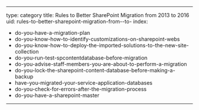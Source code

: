 
---
type: category
title: Rules to Better SharePoint Migration from 2013 to 2016
uid: rules-to-better-sharepoint-migration-from--to-
index:
 - do-you-have-a-migration-plan
 - do-you-know-how-to-identify-customizations-on-sharepoint-webs
 - do-you-know-how-to-deploy-the-imported-solutions-to-the-new-site-collection
 - do-you-run-test-spcontentdatabase-before-migration
 - do-you-advise-staff-members-you-are-about-to-perform-a-migration
 - do-you-lock-the-sharepoint-content-database-before-making-a-backup
 - have-you-migrated-your-service-application-databases
 - do-you-check-for-errors-after-the-migration-process
 - do-you-have-a-sharepoint-master
---




